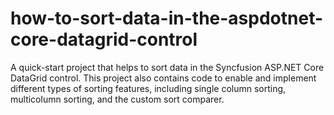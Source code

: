# how-to-sort-data-in-the-aspdotnet-core-datagrid-control
A quick-start project that helps to sort data in the Syncfusion ASP.NET Core DataGrid control. This project also contains code to enable and implement different types of sorting features, including single column sorting, multicolumn sorting, and the custom sort comparer.
